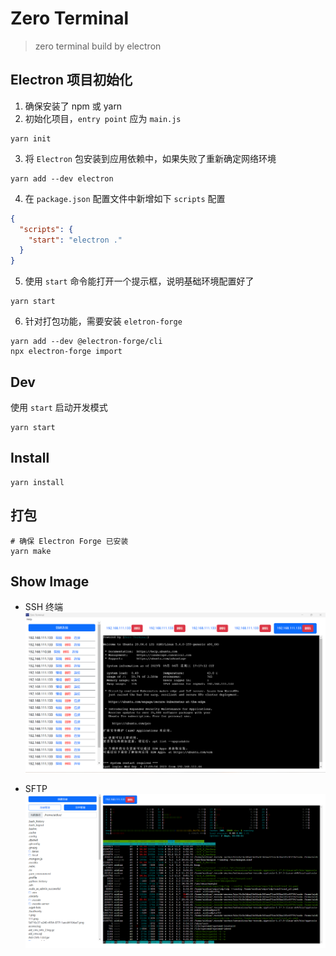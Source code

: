 # Zero Terminal

> zero terminal build by electron

## Electron 项目初始化

1. 确保安装了 npm 或 yarn
2. 初始化项目，`entry point` 应为 `main.js`
```shell
yarn init
```
3. 将 `Electron` 包安装到应用依赖中，如果失败了重新确定网络环境
```shell
yarn add --dev electron
```
4. 在 `package.json` 配置文件中新增如下 `scripts` 配置
```json
{
  "scripts": {
    "start": "electron ."
  }
}
```
5. 使用 `start` 命令能打开一个提示框，说明基础环境配置好了
```shell
yarn start
```
6. 针对打包功能，需要安装 `eletron-forge`
```shell
yarn add --dev @electron-forge/cli
npx electron-forge import
```

## Dev

使用 `start` 启动开发模式

```shell
yarn start
```

## Install

```shell
yarn install
```

## 打包

```shell
# 确保 Electron Forge 已安装
yarn make
```

## Show Image

+ SSH 终端
![show-index.png](docs/img/show-index.png)

+ SFTP
![show-file.png](docs/img/show-file.png)
